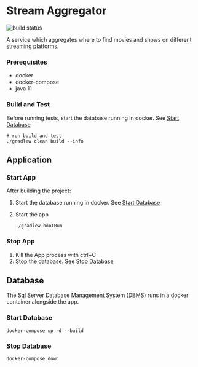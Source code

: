 # Stream Aggregator

![build status](https://github.com/pelletier2017/stream-aggregator/workflows/Build/badge.svg)

A service which aggregates where to find movies and shows on different streaming platforms.

### Prerequisites
- docker
- docker-compose
- java 11

### Build and Test
Before running tests, start the database running in docker. See [Start Database](#start-database)
```
# run build and test
./gradlew clean build --info
```

## Application
### Start App
After building the project:

1. Start the database running in docker. See [Start Database](#start-database)

1. Start the app
    ```
    ./gradlew bootRun
    ```
### Stop App
1. Kill the App process with ctrl+C
1. Stop the database. See [Stop Database](#stop-database)

## Database
The Sql Server Database Management System (DBMS) runs in a docker container alongside the app.
### Start Database
```
docker-compose up -d --build
```

### Stop Database
```
docker-compose down
```
